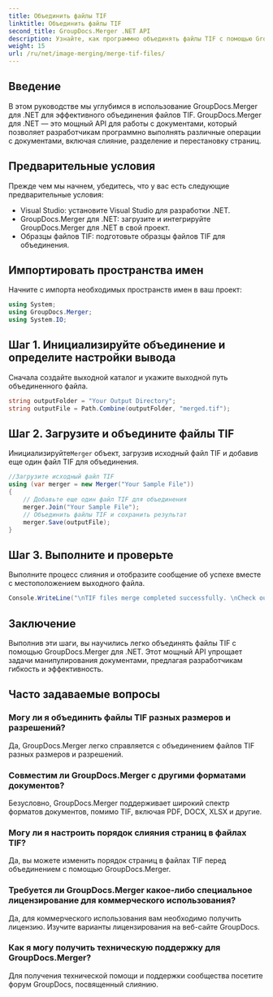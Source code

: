 ```yaml
---
title: Объединить файлы TIF
linktitle: Объединить файлы TIF
second_title: GroupDocs.Merger .NET API
description: Узнайте, как программно объединять файлы TIF с помощью GroupDocs.Merger для .NET. Эффективный API манипулирования документами для разработчиков .NET.
weight: 15
url: /ru/net/image-merging/merge-tif-files/
---
```

## Введение
В этом руководстве мы углубимся в использование GroupDocs.Merger для .NET для эффективного объединения файлов TIF. GroupDocs.Merger для .NET — это мощный API для работы с документами, который позволяет разработчикам программно выполнять различные операции с документами, включая слияние, разделение и перестановку страниц.
## Предварительные условия
Прежде чем мы начнем, убедитесь, что у вас есть следующие предварительные условия:
- Visual Studio: установите Visual Studio для разработки .NET.
- GroupDocs.Merger для .NET: загрузите и интегрируйте GroupDocs.Merger для .NET в свой проект.
- Образцы файлов TIF: подготовьте образцы файлов TIF для объединения.

## Импортировать пространства имен
Начните с импорта необходимых пространств имен в ваш проект:
```csharp
using System; 
using GroupDocs.Merger;
using System.IO;
```
## Шаг 1. Инициализируйте объединение и определите настройки вывода
Сначала создайте выходной каталог и укажите выходной путь объединенного файла.
```csharp
string outputFolder = "Your Output Directory";
string outputFile = Path.Combine(outputFolder, "merged.tif");
```
## Шаг 2. Загрузите и объедините файлы TIF
 Инициализируйте`Merger` объект, загрузив исходный файл TIF и добавив еще один файл TIF для объединения.
```csharp
//Загрузите исходный файл TIF
using (var merger = new Merger("Your Sample File"))
{
    // Добавьте еще один файл TIF для объединения
    merger.Join("Your Sample File");
    // Объединить файлы TIF и сохранить результат
    merger.Save(outputFile);
}
```
## Шаг 3. Выполните и проверьте
Выполните процесс слияния и отобразите сообщение об успехе вместе с местоположением выходного файла.
```csharp
Console.WriteLine("\nTIF files merge completed successfully. \nCheck output in {0}", outputFolder);
```

## Заключение
Выполнив эти шаги, вы научились легко объединять файлы TIF с помощью GroupDocs.Merger для .NET. Этот мощный API упрощает задачи манипулирования документами, предлагая разработчикам гибкость и эффективность.

## Часто задаваемые вопросы
### Могу ли я объединить файлы TIF разных размеров и разрешений?
Да, GroupDocs.Merger легко справляется с объединением файлов TIF разных размеров и разрешений.
### Совместим ли GroupDocs.Merger с другими форматами документов?
Безусловно, GroupDocs.Merger поддерживает широкий спектр форматов документов, помимо TIF, включая PDF, DOCX, XLSX и другие.
### Могу ли я настроить порядок слияния страниц в файлах TIF?
Да, вы можете изменить порядок страниц в файлах TIF перед объединением с помощью GroupDocs.Merger.
### Требуется ли GroupDocs.Merger какое-либо специальное лицензирование для коммерческого использования?
Да, для коммерческого использования вам необходимо получить лицензию. Изучите варианты лицензирования на веб-сайте GroupDocs.
### Как я могу получить техническую поддержку для GroupDocs.Merger?
Для получения технической помощи и поддержки сообщества посетите форум GroupDocs, посвященный слиянию.